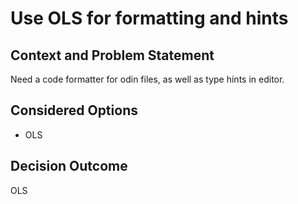 # Use OLS for formatting and hints

## Context and Problem Statement

Need a code formatter for odin files, as well as type hints in editor.

## Considered Options

* OLS

## Decision Outcome

OLS
